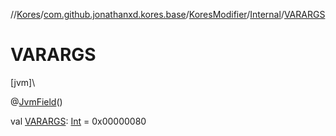 //[Kores](../../../../index.md)/[com.github.jonathanxd.kores.base](../../index.md)/[KoresModifier](../index.md)/[Internal](index.md)/[VARARGS](-v-a-r-a-r-g-s.md)

# VARARGS

[jvm]\

@[JvmField](https://kotlinlang.org/api/latest/jvm/stdlib/kotlin.jvm/-jvm-field/index.html)()

val [VARARGS](-v-a-r-a-r-g-s.md): [Int](https://kotlinlang.org/api/latest/jvm/stdlib/kotlin/-int/index.html) = 0x00000080
